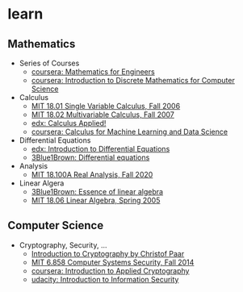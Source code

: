 # learn

## Mathematics
* Series of Courses
  * [coursera: Mathematics for Engineers](https://www.coursera.org/specializations/mathematics-engineers)
  * [coursera: Introduction to Discrete Mathematics for Computer Science](https://www.coursera.org/specializations/discrete-mathematics)
* Calculus
  * [MIT 18.01 Single Variable Calculus, Fall 2006](https://www.youtube.com/playlist?list=PL590CCC2BC5AF3BC1)
  * [MIT 18.02 Multivariable Calculus, Fall 2007](https://www.youtube.com/playlist?list=PL4C4C8A7D06566F38)
  * [edx: Calculus Applied!](https://www.edx.org/course/calculus-applied)
  * [coursera: Calculus for Machine Learning and Data Science](https://www.coursera.org/learn/machine-learning-calculus)
* Differential Equations
  * [edx: Introduction to Differential Equations](https://www.edx.org/course/introduction-to-differential-equations-2)
  * [3Blue1Brown: Differential equations](https://www.youtube.com/playlist?list=PLZHQObOWTQDNPOjrT6KVlfJuKtYTftqH6)
* Analysis
   * [MIT 18.100A Real Analysis, Fall 2020](https://www.youtube.com/playlist?list=PLUl4u3cNGP61O7HkcF7UImpM0cR_L2gSw)
* Linear Algera
  * [3Blue1Brown: Essence of linear algebra](https://www.youtube.com/playlist?list=PLZHQObOWTQDPD3MizzM2xVFitgF8hE_ab)
  * [MIT 18.06 Linear Algebra, Spring 2005](https://www.youtube.com/playlist?list=PLE7DDD91010BC51F8)
 
## Computer Science
 * Cryptography, Security, ...
   * [Introduction to Cryptography by Christof Paar](https://www.youtube.com/@introductiontocryptography4223/videos)
   * [MIT 6.858 Computer Systems Security, Fall 2014](https://www.youtube.com/playlist?list=PLUl4u3cNGP62K2DjQLRxDNRi0z2IRWnNh)
   * [coursera: Introduction to Applied Cryptography](https://www.coursera.org/specializations/introduction-applied-cryptography)
   * [udacity: Introduction to Information Security](https://www.udacity.com/course/intro-to-information-security--ud459)
